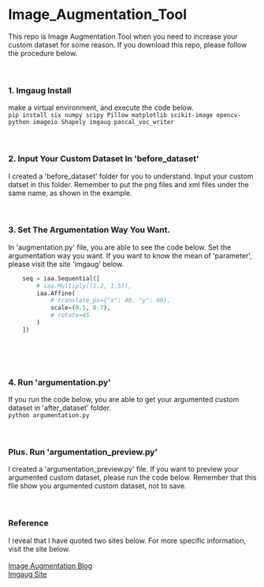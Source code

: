 # Image_Augmentation_Tool

This repo is Image Augmentation Tool when you need to increase your custom dataset for some reason.
If you download this repo, please follow the procedure below.
<br><br><br>
### 1. Imgaug Install
make a virtual environment, and execute the code below.<br>
`pip install six numpy scipy Pillow matplotlib scikit-image opencv-python imageio Shapely imgaug pascal_voc_writer`
<br><br><br>
### 2. Input Your Custom Dataset In 'before_dataset'
I created a 'before_dataset' folder for you to understand. Input your custom datset in this folder. Remember to put the png files and xml files under the same name, as shown in the example.
<br><br><br>
### 3. Set The Argumentation Way You Want.
In 'augmentation.py' file, you are able to see the code below. Set the argumentation way you want. If you want to know the mean of 'parameter', please visit the site 'imgaug' below.
```python
    seq = iaa.Sequential([
        # iaa.Multiply((1.2, 1.5)),
        iaa.Affine(
            # translate_px={"x": 40, "y": 60},
            scale=(0.5, 0.7),
            # rotate=45
        )
    ])
```
<br><br><br>
### 4. Run 'argumentation.py'
If you run the code below, you are able to get your argumented custom dataset in 'after_dataset' folder.<br>
`python argumentation.py`
<br><br><br>
### Plus. Run 'argumentation_preview.py'
I created a 'argumentation_preview.py' file. If you want to preview your argumented custom dataset, please run the code below. Remember that this file show you argumented custom dataset, not to save.
<br><br><br>
### Reference
I reveal that I have quoted two sites below. For more specific information, visit the site below.<br>
<br>
[Image Augmentation Blog](https://junyoung-jamong.github.io/machine/learning/2019/01/23/%EB%B0%94%EC%9A%B4%EB%94%A9%EB%B0%95%EC%8A%A4%EB%A5%BC-%ED%8F%AC%ED%95%A8%ED%95%9C-%EC%9D%B4%EB%AF%B8%EC%A7%80-%EC%A6%9D%ED%8F%AD%EC%8B%9C%ED%82%A4%EA%B8%B0-with-imgaug.html)<br>
[Imgaug Site](https://github.com/aleju/imgaug)
